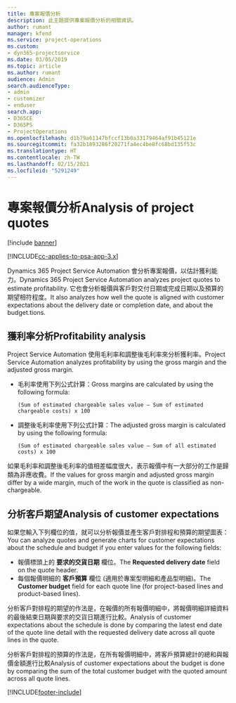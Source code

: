 ```yaml
---
title: 專案報價分析
description: 此主題提供專案報價分析的相關資訊。
author: rumant
manager: kfend
ms.service: project-operations
ms.custom:
- dyn365-projectservice
ms.date: 03/05/2019
ms.topic: article
ms.author: rumant
audience: Admin
search.audienceType:
- admin
- customizer
- enduser
search.app:
- D365CE
- D365PS
- ProjectOperations
ms.openlocfilehash: d1b79a61147bfccf13b0a33179464af91b45121e
ms.sourcegitcommit: fa32b1893286f20271fa4ec4be8fc68bd135f53c
ms.translationtype: HT
ms.contentlocale: zh-TW
ms.lasthandoff: 02/15/2021
ms.locfileid: "5291249"
---
```

# <a name="analysis-of-project-quotes"></a><span data-ttu-id="f2a05-103">專案報價分析</span><span class="sxs-lookup"><span data-stu-id="f2a05-103">Analysis of project quotes</span></span>

[!include [banner](../includes/psa-now-project-operations.md)]

[!INCLUDE[cc-applies-to-psa-app-3.x](../includes/cc-applies-to-psa-app-3x.md)]

<span data-ttu-id="f2a05-104">Dynamics 365 Project Service Automation 會分析專案報價，以估計獲利能力。</span><span class="sxs-lookup"><span data-stu-id="f2a05-104">Dynamics 365 Project Service Automation analyzes project quotes to estimate profitability.</span></span> <span data-ttu-id="f2a05-105">它也會分析報價與客戶對交付日期或完成日期以及預算的期望相符程度。</span><span class="sxs-lookup"><span data-stu-id="f2a05-105">It also analyzes how well the quote is aligned with customer expectations about the delivery date or completion date, and about the budget.tions.</span></span>

## <a name="profitability-analysis"></a><span data-ttu-id="f2a05-106">獲利率分析</span><span class="sxs-lookup"><span data-stu-id="f2a05-106">Profitability analysis</span></span>

<span data-ttu-id="f2a05-107">Project Service Automation 使用毛利率和調整後毛利率來分析獲利率。</span><span class="sxs-lookup"><span data-stu-id="f2a05-107">Project Service Automation analyzes profitability by using the gross margin and the adjusted gross margin.</span></span>

- <span data-ttu-id="f2a05-108">毛利率使用下列公式計算：</span><span class="sxs-lookup"><span data-stu-id="f2a05-108">Gross margins are calculated by using the following formula:</span></span>

  `
    (Sum of estimated chargeable sales value – Sum of estimated chargeable costs) x 100
  `
- <span data-ttu-id="f2a05-109">調整後毛利率使用下列公式計算：</span><span class="sxs-lookup"><span data-stu-id="f2a05-109">The adjusted gross margin is calculated by using the following formula:</span></span>

  `
    (Sum of estimated chargeable sales value – Sum of all estimated costs) x 100
  `

<span data-ttu-id="f2a05-110">如果毛利率和調整後毛利率的值相差幅度很大，表示報價中有一大部分的工作是歸類為非應收費。</span><span class="sxs-lookup"><span data-stu-id="f2a05-110">If the values for gross margin and adjusted gross margin differ by a wide margin, much of the work in the quote is classified as non-chargeable.</span></span>

## <a name="analysis-of-customer-expectations"></a><span data-ttu-id="f2a05-111">分析客戶期望</span><span class="sxs-lookup"><span data-stu-id="f2a05-111">Analysis of customer expectations</span></span>

<span data-ttu-id="f2a05-112">如果您輸入下列欄位的值，就可以分析報價並產生客戶對排程和預算的期望圖表：</span><span class="sxs-lookup"><span data-stu-id="f2a05-112">You can analyze quotes and generate charts for customer expectations about the schedule and budget if you enter values for the following fields:</span></span>

- <span data-ttu-id="f2a05-113">報價標頭上的 **要求的交貨日期** 欄位。</span><span class="sxs-lookup"><span data-stu-id="f2a05-113">The **Requested delivery date** field on the quote header.</span></span>
- <span data-ttu-id="f2a05-114">每個報價明細的 **客戶預算** 欄位 (適用於專案型明細和產品型明細)。</span><span class="sxs-lookup"><span data-stu-id="f2a05-114">The **Customer budget** field for each quote line (for project-based lines and product-based lines).</span></span>

<span data-ttu-id="f2a05-115">分析客戶對排程的期望的作法是，在報價的所有報價明細中，將報價明細詳細資料的最後結束日期與要求的交貨日期進行比較。</span><span class="sxs-lookup"><span data-stu-id="f2a05-115">Analysis of customer expectations about the schedule is done by comparing the latest end date of the quote line detail with the requested delivery date across all quote lines in the quote.</span></span>

<span data-ttu-id="f2a05-116">分析客戶對排程的預算的作法是，在所有報價明細中，將客戶預算總計的總和與報價金額進行比較</span><span class="sxs-lookup"><span data-stu-id="f2a05-116">Analysis of customer expectations about the budget is done by comparing the sum of the total customer budget with the quoted amount across all quote lines.</span></span>


[!INCLUDE[footer-include](../includes/footer-banner.md)]